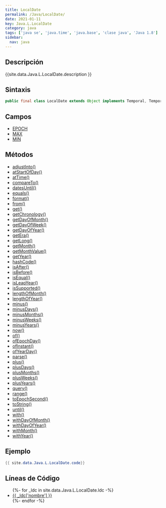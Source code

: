 ```yaml
---
title: LocalDate
permalink: /Java/LocalDate/
date: 2021-01-11
key: Java.L.LocalDate
category: java
tags: ['java se', 'java.time', 'java.base', 'clase java', 'Java 1.8']
sidebar: 
  nav: java
---
```


## Descripción
{{site.data.Java.L.LocalDate.description }}

## Sintaxis
~~~java
public final class LocalDate extends Object implements Temporal, TemporalAdjuster, ChronoLocalDate, Serializable
~~~

## Campos
* [EPOCH](/Java/LocalDate/EPOCH)
* [MAX](/Java/LocalDate/MAX)
* [MIN](/Java/LocalDate/MIN)

## Métodos
* [adjustInto()](/Java/LocalDate/adjustInto)
* [atStartOfDay()](/Java/LocalDate/atStartOfDay)
* [atTime()](/Java/LocalDate/atTime)
* [compareTo()](/Java/LocalDate/compareTo)
* [datesUntil()](/Java/LocalDate/datesUntil)
* [equals()](/Java/LocalDate/equals)
* [format()](/Java/LocalDate/format)
* [from()](/Java/LocalDate/from)
* [get()](/Java/LocalDate/get)
* [getChronology()](/Java/LocalDate/getChronology)
* [getDayOfMonth()](/Java/LocalDate/getDayOfMonth)
* [getDayOfWeek()](/Java/LocalDate/getDayOfWeek)
* [getDayOfYear()](/Java/LocalDate/getDayOfYear)
* [getEra()](/Java/LocalDate/getEra)
* [getLong()](/Java/LocalDate/getLong)
* [getMonth()](/Java/LocalDate/getMonth)
* [getMonthValue()](/Java/LocalDate/getMonthValue)
* [getYear()](/Java/LocalDate/getYear)
* [hashCode()](/Java/LocalDate/hashCode)
* [isAfter()](/Java/LocalDate/isAfter)
* [isBefore()](/Java/LocalDate/isBefore)
* [isEqual()](/Java/LocalDate/isEqual)
* [isLeapYear()](/Java/LocalDate/isLeapYear)
* [isSupported()](/Java/LocalDate/isSupported)
* [lengthOfMonth()](/Java/LocalDate/lengthOfMonth)
* [lengthOfYear()](/Java/LocalDate/lengthOfYear)
* [minus()](/Java/LocalDate/minus)
* [minusDays()](/Java/LocalDate/minusDays)
* [minusMonths()](/Java/LocalDate/minusMonths)
* [minusWeeks()](/Java/LocalDate/minusWeeks)
* [minusYears()](/Java/LocalDate/minusYears)
* [now()](/Java/LocalDate/now)
* [of()](/Java/LocalDate/of)
* [ofEpochDay()](/Java/LocalDate/ofEpochDay)
* [ofInstant()](/Java/LocalDate/ofInstant)
* [ofYearDay()](/Java/LocalDate/ofYearDay)
* [parse()](/Java/LocalDate/parse)
* [plus()](/Java/LocalDate/plus)
* [plusDays()](/Java/LocalDate/plusDays)
* [plusMonths()](/Java/LocalDate/plusMonths)
* [plusWeeks()](/Java/LocalDate/plusWeeks)
* [plusYears()](/Java/LocalDate/plusYears)
* [query()](/Java/LocalDate/query)
* [range()](/Java/LocalDate/range)
* [toEpochSecond()](/Java/LocalDate/toEpochSecond)
* [toString()](/Java/LocalDate/toString)
* [until()](/Java/LocalDate/until)
* [with()](/Java/LocalDate/with)
* [withDayOfMonth()](/Java/LocalDate/withDayOfMonth)
* [withDayOfYear()](/Java/LocalDate/withDayOfYear)
* [withMonth()](/Java/LocalDate/withMonth)
* [withYear()](/Java/LocalDate/withYear)

## Ejemplo
~~~java
{{ site.data.Java.L.LocalDate.code}}
~~~

## Líneas de Código
<ul>
{%- for _ldc in site.data.Java.L.LocalDate.ldc -%}
   <li>
       <a href="{{_ldc['url'] }}">{{ _ldc['nombre'] }}</a>
   </li>
{%- endfor -%}
</ul>
